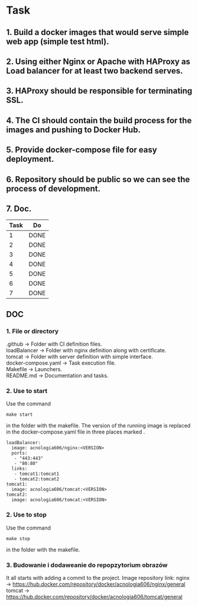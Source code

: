 # Task
## 1. Build a docker images that would serve simple web app (simple test html).
## 2. Using either Nginx or Apache with HAProxy as Load balancer for at least two backend serves. 
## 3. HAProxy should be responsible for terminating SSL.
## 4. The CI should contain the build process for the images and pushing to Docker Hub.
## 5. Provide docker-compose file for easy deployment.
## 6. Repository should be public so we can see the process of development.
## 7. Doc.
Task | Do |
--- | --- |
1 | DONE |
2 | DONE |
3 | DONE |
4 | DONE |
5 | DONE |
6 | DONE |
7 | DONE |

## DOC
### 1. File or directory
.github -> Folder with CI definition files. <br>
loadBalancer -> Folder with nginx definition along with certificate. <br>
tomcat -> Folder with server definition with simple interface. <br>
docker-compose.yaml -> Task execution file. <br>
Makefile -> Launchers. <br>
README.md -> Documentation and tasks. <br>

### 2. Use to start
Use the command
```
make start
```
in the folder with the makefile.
The version of the running image is replaced in the docker-compose.yaml file in three places marked <VERSION>.
```
loadBalancer:
  image: acnologia606/nginx:<VERSION>
  ports:
   - "443:443"
   - "80:80"
  links:
   - tomcat1:tomcat1
   - tomcat2:tomcat2
tomcat1:
  image: acnologia606/tomcat:<VERSION>
tomcat2:
  image: acnologia606/tomcat:<VERSION>
```
### 2. Use to stop
Use the command
```
make stop
```
in the folder with the makefile.

### 3. Budowanie i dodaweanie do repopzytorium obrazów 
It all starts with adding a commit to the project.
Image repository link:
nginx -> https://hub.docker.com/repository/docker/acnologia606/nginx/general <br>
tomcat ->  https://hub.docker.com/repository/docker/acnologia606/tomcat/general <br>
